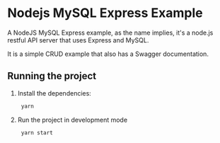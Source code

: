 # Nodejs MySQL Express Example

A NodeJS MySQL Express example, as the name implies, it's a node.js restful API server that uses Express and MySQL.

It is a simple CRUD example that also has a Swagger documentation.

## Running the project

1. Install the dependencies:

   ```bash
    yarn
   ```

2. Run the project in development mode

   ```bash
    yarn start
   ```

